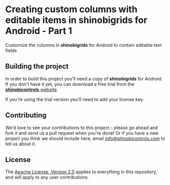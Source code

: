 Creating custom columns with editable items in <b>shinobigrids</b> for Android - Part 1
=====================

Customize the columns in __shinobigrids__ for Android to contain editable text fields


Building the project
------------------

In order to build this project you'll need a copy of __shinobigrids__ for Android. If you don't have it yet, you can download a free trial from the [**shinobicontrols** website](https://www.shinobicontrols.com/).

If you're using the trial version you'll need to add your license key.

Contributing
------------

We'd love to see your contributions to this project - please go ahead and fork it and send us a pull request when you're done! Or if you have a new project you think we should include here, email info@shinobicontrols.com to tell us about it.

License
-------

The [Apache License, Version 2.0](license.txt) applies to everything in this repository, and will apply to any user contributions.

